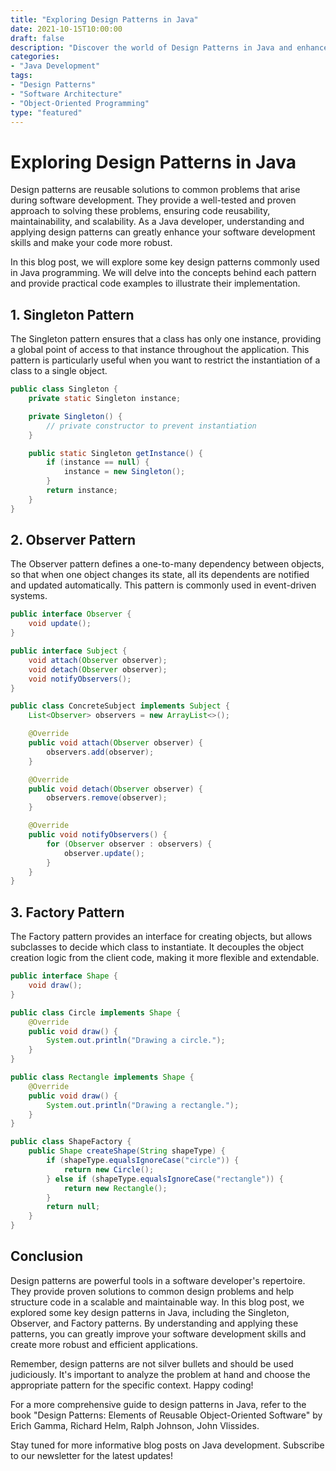 ```yaml
---
title: "Exploring Design Patterns in Java"
date: 2021-10-15T10:00:00
draft: false
description: "Discover the world of Design Patterns in Java and enhance your software development skills."
categories:
- "Java Development"
tags:
- "Design Patterns"
- "Software Architecture"
- "Object-Oriented Programming"
type: "featured"
---
```


# Exploring Design Patterns in Java

Design patterns are reusable solutions to common problems that arise during software development. They provide a well-tested and proven approach to solving these problems, ensuring code reusability, maintainability, and scalability. As a Java developer, understanding and applying design patterns can greatly enhance your software development skills and make your code more robust.

In this blog post, we will explore some key design patterns commonly used in Java programming. We will delve into the concepts behind each pattern and provide practical code examples to illustrate their implementation.

## 1. Singleton Pattern

The Singleton pattern ensures that a class has only one instance, providing a global point of access to that instance throughout the application. This pattern is particularly useful when you want to restrict the instantiation of a class to a single object.

```java
public class Singleton {
    private static Singleton instance;

    private Singleton() {
        // private constructor to prevent instantiation
    }

    public static Singleton getInstance() {
        if (instance == null) {
            instance = new Singleton();
        }
        return instance;
    }
}
```

## 2. Observer Pattern

The Observer pattern defines a one-to-many dependency between objects, so that when one object changes its state, all its dependents are notified and updated automatically. This pattern is commonly used in event-driven systems.

```java
public interface Observer {
    void update();
}

public interface Subject {
    void attach(Observer observer);
    void detach(Observer observer);
    void notifyObservers();
}

public class ConcreteSubject implements Subject {
    List<Observer> observers = new ArrayList<>();

    @Override
    public void attach(Observer observer) {
        observers.add(observer);
    }

    @Override
    public void detach(Observer observer) {
        observers.remove(observer);
    }

    @Override
    public void notifyObservers() {
        for (Observer observer : observers) {
            observer.update();
        }
    }
}
```

## 3. Factory Pattern

The Factory pattern provides an interface for creating objects, but allows subclasses to decide which class to instantiate. It decouples the object creation logic from the client code, making it more flexible and extendable.

```java
public interface Shape {
    void draw();
}

public class Circle implements Shape {
    @Override
    public void draw() {
        System.out.println("Drawing a circle.");
    }
}

public class Rectangle implements Shape {
    @Override
    public void draw() {
        System.out.println("Drawing a rectangle.");
    }
}

public class ShapeFactory {
    public Shape createShape(String shapeType) {
        if (shapeType.equalsIgnoreCase("circle")) {
            return new Circle();
        } else if (shapeType.equalsIgnoreCase("rectangle")) {
            return new Rectangle();
        }
        return null;
    }
}
```

## Conclusion

Design patterns are powerful tools in a software developer's repertoire. They provide proven solutions to common design problems and help structure code in a scalable and maintainable way. In this blog post, we explored some key design patterns in Java, including the Singleton, Observer, and Factory patterns. By understanding and applying these patterns, you can greatly improve your software development skills and create more robust and efficient applications.

Remember, design patterns are not silver bullets and should be used judiciously. It's important to analyze the problem at hand and choose the appropriate pattern for the specific context. Happy coding!

For a more comprehensive guide to design patterns in Java, refer to the book "Design Patterns: Elements of Reusable Object-Oriented Software" by Erich Gamma, Richard Helm, Ralph Johnson, John Vlissides.

Stay tuned for more informative blog posts on Java development. Subscribe to our newsletter for the latest updates!

